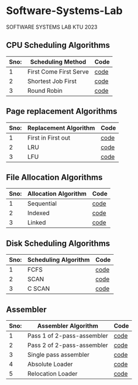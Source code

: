 # Software-Systems-Lab
SOFTWARE SYSTEMS LAB KTU 2023


## CPU Scheduling Algorithms
  
  |Sno:| Scheduling Method    |  Code          |
|----| ------------- | ------------- |
|1   | First Come First Serve| [code](CPUSched/fcfs.c)          |  
|2   |Shortest Job First| [code](CPUSched/sjf.c)          |
|3  | Round Robin| [code](CPUSched/rb.c)          | 


## Page replacement Algorithms
   |Sno:| Replacement Algorithm  |  Code          |
|----| ------------- | ------------- |
|1   | First in First out | [code](pageRep/fifo.c)          |  
|2   | LRU  | [code](pageRep/lru.c)          |
|3  | LFU  | [code](pageRep/lfu.c)          |


## File Allocation Algorithms
   |Sno:| Allocation Algorithm   |  Code          |
|----| ------------- | ------------- |
|1   | Sequential | [code](fileallocation/seq.c)          |  
|2   | Indexed | [code](fileallocation/indexed.c)          | 
|3   | Linked | [code](fileallocation/linked.c)          |


## Disk Scheduling Algorithms
   |Sno:| Scheduling Algorithm   |  Code          |
|----| ------------- | ------------- |
|1   | FCFS | [code](disk/fifo.c)          |  
|2   | SCAN  | [code](disk/scan.c)          | 
|3   | C SCAN  | [code](disk/mycscan.c)          | 

## Assembler 
   |Sno:| Assembler Algorithm   |  Code          |
|----| ------------- | ------------- |
|1   | Pass 1 of 2-pass-assembler | [code](assembler/pass1/pass1.c)          |  
|2   | Pass 2 of 2-pass-assembler | [code](assembler/pass2/pass2.c)          | 
|3   | Single pass assembler  | [code](assembler/singlepass/singlepass.c)          | 
|4   | Absolute Loader  | [code](assembler/absolute/absolute.c)          |
|5   | Relocation Loader  | [code](assembler/reloc/relocation.c)         |














